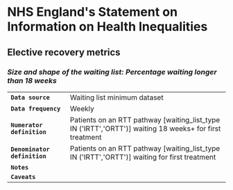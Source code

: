 # NHS England's Statement on Information on Health Inequalities
## Elective recovery metrics
### _Size and shape of the waiting list: Percentage waiting longer than 18 weeks_

|||
| ------ | ------ |
| **`Data source`** | Waiting list minimum dataset |
| **`Data frequency`** | Weekly |
| **`Numerator definition`** | Patients on an RTT pathway [waiting_list_type IN ('IRTT','ORTT')] waiting 18 weeks+ for first treatment |
| **`Denominator definition`** | Patients on an RTT pathway [waiting_list_type IN ('IRTT','ORTT')] waiting for first treatment |
| **`Notes`** |  |
| **`Caveats`** |  |

